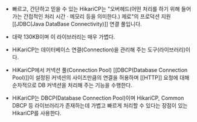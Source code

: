 -  빠르고, 간단하고 믿을 수 있는 HikariCP는 "오버헤드(어떤 처리를 하기 위해 들어가는 간접적인 처리 시간 · 메모리 등을 의미한다.) 제로"의 프로덕션 지원 [[JDBC(Java DataBase Connectivity)]] 연결 풀입니다. 

- 대략 130KB이며 이 라이브러리는 매우 가볍다.

- HiKariCP는 데이터베이스 연결(Connection)을 관리해 주는 도구(라이브러리)이다.
- HiKariCP에서 커넥션 풀(Connection Pool) [[DBCP(Database Connection Pool)]]이 설정된 커넥션의 사이즈만큼의 연결을 허용하며 [[HTTP]] 요청에 대해 순차적으로 DB 커넥션을 처리해 주는 기능을 수행한다. 

- HiKariCP는 DBCP(Database Connection Pool)이며 HikariCP, Common DBCP 등 라이브러리가 존재하는데 가볍고 빠르게 처리할 수 있다는 장점이 있는 HikariCP를 사용한다.

